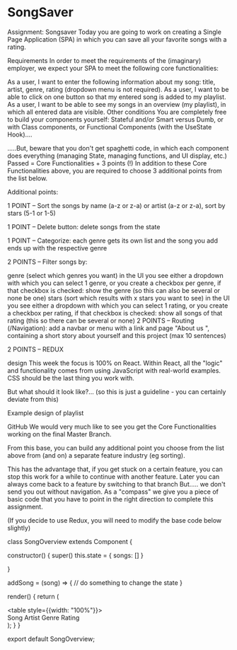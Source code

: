 # SongSaver
Assignment: Songsaver
Today you are going to work on creating a Single Page Application (SPA) in which you can save all your favorite songs with a rating.

Requirements
In order to meet the requirements of the (imaginary) employer, we expect your SPA to meet the following core functionalities:

As a user, I want to enter the following information about my song: title, artist, genre, rating (dropdown menu is not required).
As a user, I want to be able to click on one button so that my entered song is added to my playlist.
As a user, I want to be able to see my songs in an overview (my playlist), in which all entered data are visible.
Other conditions
You are completely free to build your components yourself: Stateful and/or Smart versus Dumb, or with Class components, or Functional Components (with the UseState Hook)....

.....But, beware that you don't get spaghetti code, in which each component does everything (managing State, managing functions, and UI display, etc.)
Passed = Core Functionalities + 3 points (!)
In addition to these Core Functionalities above, you are required to choose 3 additional points from the list below.

Additional points:

1 POINT – Sort the songs by name (a-z or z-a) or artist (a-z or z-a), sort by stars (5-1 or 1-5)

1 POINT – Delete button: delete songs from the state

1 POINT – Categorize: each genre gets its own list and the song you add ends up with the respective genre

2 POINTS – Filter songs by:

genre (select which genres you want) in the UI you see either a dropdown with which you can select 1 genre, or you create a checkbox per genre, if that checkbox is checked: show the genre (so this can also be several or none be one)
stars (sort which results with x stars you want to see) in the UI you see either a dropdown with which you can select 1 rating, or you create a checkbox per rating, if that checkbox is checked: show all songs of that rating (this so there can be several or none)
2 POINTS
– Routing (/Navigation): add a navbar or menu with a link and page "About us ", containing a short story about yourself and this project (max 10 sentences)

2 POINTS – REDUX

design
This week the focus is 100% on React. Within React, all the "logic" and functionality comes from using JavaScript with real-world examples. CSS should be the last thing you work with.

But what should it look like?... (so this is just a guideline - you can certainly deviate from this)

Example design of playlist

GitHub
We would very much like to see you get the Core Functionalities working on the final Master Branch.

From this base, you can build any additional point you choose from the list above from (and on) a separate feature industry (eg sorting).

This has the advantage that, if you get stuck on a certain feature, you can stop this work for a while to continue with another feature.
Later you can always come back to a feature by switching to that branch
But..... we don't send you out without navigation. As a "compass" we give you a piece of basic code that you have to point in the right direction to complete this assignment.

(If you decide to use Redux, you will need to modify the base code below slightly)

class SongOverview extends Component {

  constructor() {
    super()
    this.state = 
    {
      songs: []
    }

  }

  addSong = (song) => {
                        // do something to change the state
  }

  render() {
    return (
      <div>
              <SongForm addSong={this.addSong}/>
                                        <table style={{width: "100%"}}>
                        <tr className="song-header">  
                                <th className="song-row__item">Song</th>
                                <th className="song-row__item">Artist</th>
                                <th className="song-row__item">Genre</th>
                                <th className="song-row__item">Rating</th>
                              </tr>
                                </table>
              <SongList songs={this.state.songs}/>
      </div>
    );
  }
}

export default SongOverview;

